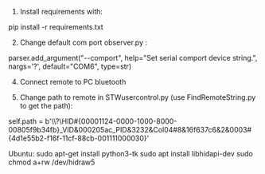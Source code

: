1. Install requirements with:

pip install -r requirements.txt

2. Change default com port observer.py :

parser.add_argument("--comport",     help="Set serial comport device string.", nargs='?', default="COM6", type=str)

4. Connect remote to PC bluetooth

3. Change path to remote in STWusercontrol.py (use FindRemoteString.py to get the path):

self.path = b'\\\\?\\HID#{00001124-0000-1000-8000-00805f9b34fb}_VID&000205ac_PID&3232&Col04#8&16f637c6&2&0003#{4d1e55b2-f16f-11cf-88cb-001111000030}'


Ubuntu:
sudo apt-get install python3-tk
sudo apt install libhidapi-dev
sudo chmod a+rw /dev/hidraw5
 